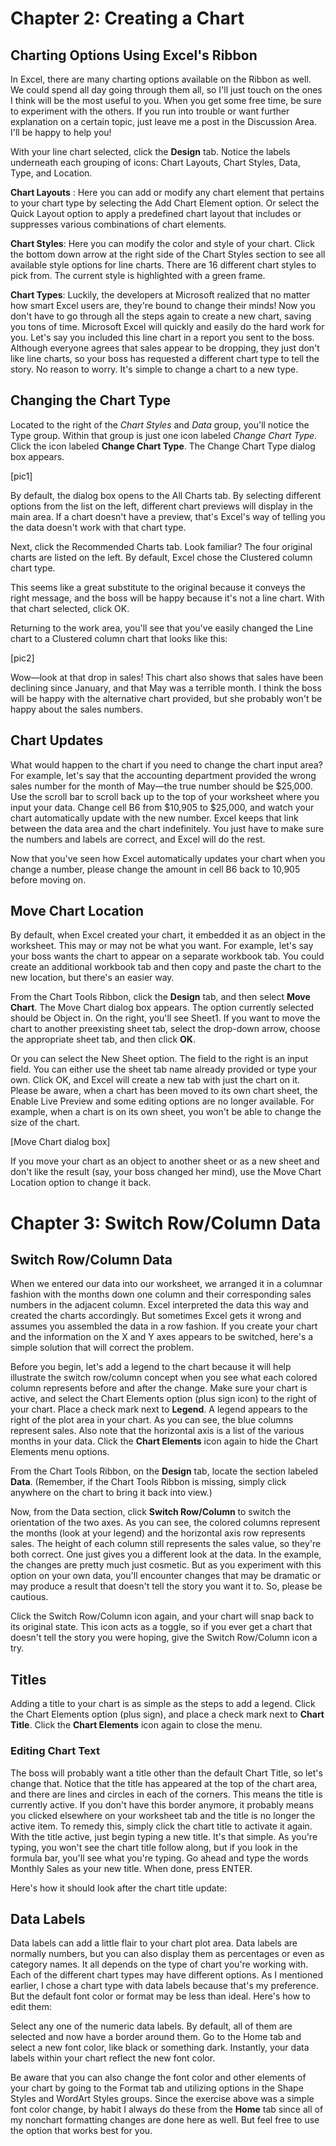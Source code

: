 # Chapter 2: Creating a Chart

## Charting Options Using Excel's Ribbon
In Excel, there are many charting options available on the Ribbon as well. We could spend all day going through them all, so I'll just touch on the ones I think will be the most useful to you. When you get some free time, be sure to experiment with the others. If you run into trouble or want further explanation on a certain topic, just leave me a post in the Discussion Area. I'll be happy to help you!

With your line chart selected, click the **Design** tab. Notice the labels underneath each grouping of icons: Chart Layouts, Chart Styles, Data, Type, and Location.


**Chart Layouts** : Here you can add or modify any chart element that pertains to your chart type by selecting the Add Chart Element option. Or select the Quick Layout option to apply a predefined chart layout that includes or suppresses various combinations of chart elements.

**Chart Styles**: Here you can modify the color and style of your chart. Click the bottom down arrow at the right side of the Chart Styles section to see all available style options for line charts. There are 16 different chart styles to pick from. The current style is highlighted with a green frame.

**Chart Types**: Luckily, the developers at Microsoft realized that no matter how smart Excel users are, they're bound to change their minds! Now you don't have to go through all the steps again to create a new chart, saving you tons of time. Microsoft Excel will quickly and easily do the hard work for you. Let's say you included this line chart in a report you sent to the boss. Although everyone agrees that sales appear to be dropping, they just don't like line charts, so your boss has requested a different chart type to tell the story. No reason to worry. It's simple to change a chart to a new type.


## Changing the Chart Type
Located to the right of the *Chart Styles* and *Data* group, you'll notice the Type group. Within that group is just one icon labeled *Change Chart Type*. Click the icon labeled **Change Chart Type**. The Change Chart Type dialog box appears.


[pic1]

By default, the dialog box opens to the All Charts tab. By selecting different options from the list on the left, different chart previews will display in the main area. If a chart doesn't have a preview, that's Excel's way of telling you the data doesn't work with that chart type.

Next, click the Recommended Charts tab. Look familiar? The four original charts are listed on the left. By default, Excel chose the Clustered column chart type.

This seems like a great substitute to the original because it conveys the right message, and the boss will be happy because it's not a line chart. With that chart selected, click OK.

Returning to the work area, you'll see that you've easily changed the Line chart to a Clustered column chart that looks like this:

[pic2]


Wow—look at that drop in sales! This chart also shows that sales have been declining since January, and that May was a terrible month. I think the boss will be happy with the alternative chart provided, but she probably won't be happy about the sales numbers.


## Chart Updates
What would happen to the chart if you need to change the chart input area? For example, let's say that the accounting department provided the wrong sales number for the month of May—the true number should be $25,000. Use the scroll bar to scroll back up to the top of your worksheet where you input your data. Change cell B6 from $10,905 to $25,000, and watch your chart automatically update with the new number. Excel keeps that link between the data area and the chart indefinitely. You just have to make sure the numbers and labels are correct, and Excel will do the rest.

Now that you've seen how Excel automatically updates your chart when you change a number, please change the amount in cell B6 back to 10,905 before moving on.



## Move Chart Location
By default, when Excel created your chart, it embedded it as an object in the worksheet. This may or may not be what you want. For example, let's say your boss wants the chart to appear on a separate workbook tab. You could create an additional workbook tab and then copy and paste the chart to the new location, but there's an easier way.

From the Chart Tools Ribbon, click the **Design** tab, and then select **Move Chart**. The Move Chart dialog box appears. The option currently selected should be Object in. On the right, you'll see Sheet1. If you want to move the chart to another preexisting sheet tab, select the drop-down arrow, choose the appropriate sheet tab, and then click **OK**.

Or you can select the New Sheet option. The field to the right is an input field. You can either use the sheet tab name already provided or type your own. Click OK, and Excel will create a new tab with just the chart on it. Please be aware, when a chart has been moved to its own chart sheet, the Enable Live Preview and some editing options are no longer available. For example, when a chart is on its own sheet, you won't be able to change the size of the chart.

[Move Chart dialog box]

If you move your chart as an object to another sheet or as a new sheet and don't like the result (say, your boss changed her mind), use the Move Chart Location option to change it back.


# Chapter 3: Switch Row/Column Data

## Switch Row/Column Data

When we entered our data into our worksheet, we arranged it in a columnar fashion with the months down one column and their corresponding sales numbers in the adjacent column. Excel interpreted the data this way and created the charts accordingly. But sometimes Excel gets it wrong and assumes you assembled the data in a row fashion. If you create your chart and the information on the X and Y axes appears to be switched, here's a simple solution that will correct the problem.

Before you begin, let's add a legend to the chart because it will help illustrate the switch row/column concept when you see what each colored column represents before and after the change. Make sure your chart is active, and select the Chart Elements option (plus sign icon) to the right of your chart. Place a check mark next to **Legend**. A legend appears to the right of the plot area in your chart. As you can see, the blue columns represent sales. Also note that the horizontal axis is a list of the various months in your data. Click the **Chart Elements** icon again to hide the Chart Elements menu options.

From the Chart Tools Ribbon, on the **Design** tab, locate the section labeled **Data**. (Remember, if the Chart Tools Ribbon is missing, simply click anywhere on the chart to bring it back into view.)

Now, from the Data section, click **Switch Row/Column** to switch the orientation of the two axes. As you can see, the colored columns represent the months (look at your legend) and the horizontal axis row represents sales. The height of each column still represents the sales value, so they're both correct. One just gives you a different look at the data. In the example, the changes are pretty much just cosmetic. But as you experiment with this option on your own data, you'll encounter changes that may be dramatic or may produce a result that doesn't tell the story you want it to. So, please be cautious.

Click the Switch Row/Column icon again, and your chart will snap back to its original state. This icon acts as a toggle, so if you ever get a chart that doesn't tell the story you were hoping, give the Switch Row/Column icon a try.

## Titles
Adding a title to your chart is as simple as the steps to add a legend. Click the Chart Elements option (plus sign), and place a check mark next to **Chart Title**. Click the **Chart Elements** icon again to close the menu.

### Editing Chart Text
The boss will probably want a title other than the default Chart Title, so let's change that. Notice that the title has appeared at the top of the chart area, and there are lines and circles in each of the corners. This means the title is currently active. If you don't have this border anymore, it probably means you clicked elsewhere on your worksheet tab and the title is no longer the active item. To remedy this, simply click the chart title to activate it again. With the title active, just begin typing a new title. It's that simple. As you're typing, you won't see the chart title follow along, but if you look in the formula bar, you'll see what you're typing. Go ahead and type the words Monthly Sales as your new title. When done, press ENTER.

Here's how it should look after the chart title update:



## Data Labels
Data labels can add a little flair to your chart plot area. Data labels are normally numbers, but you can also display them as percentages or even as category names. It all depends on the type of chart you're working with. Each of the different chart types may have different options. As I mentioned earlier, I chose a chart type with data labels because that's my preference. But the default font color or format may be less than ideal. Here's how to edit them:

Select any one of the numeric data labels. By default, all of them are selected and now have a border around them. Go to the Home tab and select a new font color, like black or something dark. Instantly, your data labels within your chart reflect the new font color.

Be aware that you can also change the font color and other elements of your chart by going to the Format tab and utilizing options in the Shape Styles and WordArt Styles groups. Since the exercise above was a simple font color change, by habit I always do these from the **Home** tab since all of my nonchart formatting changes are done here as well. But feel free to use the option that works best for you.


